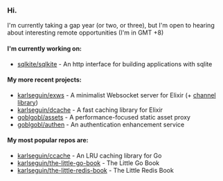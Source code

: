 ### Hi.

I'm currently taking a gap year (or two, or three), but I'm open to hearing about interesting remote opportunities (I'm in GMT +8)

#### I'm currently working on:
- [sqlkite/sqlkite](https://github.com/sqlkite/sqlkite) - An http interface for building applications with sqlite

#### My more recent projects:
- [karlseguin/exws](https://github.com/karlseguin/exws) - A minimalist Websocket server for Elixir (+ [channel library](https://github.com/karlseguin/exws_channels))
- [karlseguin/dcache](https://github.com/karlseguin/dcache) - A fast caching library for Elixir
- [goblgobl/assets](https://github.com/goblgobl/assets) - A performance-focused static asset proxy
- [goblgobl/authen](https://github.com/goblgobl/authen) - An authentication enhancement service


#### My most popular repos are:
- [karlseguin/ccache](https://github.com/karlseguin/ccache) - An LRU caching library for Go
- [karlseguin/the-little-go-book](https://github.com/karlseguin/the-little-go-book) - The Little Go Book
- [karlseguin/the-little-redis-book](https://github.com/karlseguin/the-little-redis-book) - The Little Redis Book
